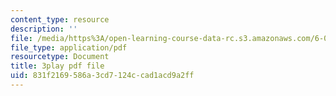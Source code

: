 ```yaml
---
content_type: resource
description: ''
file: /media/https%3A/open-learning-course-data-rc.s3.amazonaws.com/6-042j-mathematics-for-computer-science-spring-2015/831f2169586a3cd7124ccad1acd9a2ff_MX-mBxt6huU.pdf
file_type: application/pdf
resourcetype: Document
title: 3play pdf file
uid: 831f2169-586a-3cd7-124c-cad1acd9a2ff
---
```

